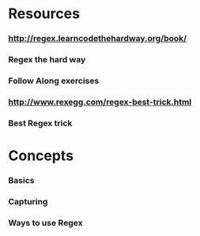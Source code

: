 # Resources
### http://regex.learncodethehardway.org/book/
### Regex the hard way
### Follow Along exercises
### http://www.rexegg.com/regex-best-trick.html
### Best Regex trick
# Concepts
### Basics

### Capturing

### Ways to use Regex

